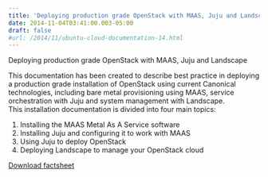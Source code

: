 ```yaml
---
title: 'Deploying production grade OpenStack with MAAS, Juju and Landscape'
date: 2014-11-04T03:41:00.003-05:00
draft: false
#url: /2014/11/ubuntu-cloud-documentation-14.html
---
```


Deploying production grade OpenStack with MAAS, Juju and Landscape

This documentation has been created to describe best practice in deploying a production grade installation of OpenStack using current Canonical technologies, including bare metal provisioning using MAAS, service orchestration with Juju and system management with Landscape.  
This installation documentation is divided into four main topics:  

1.  Installing the MAAS Metal As A Service software
2.  Installing Juju and configuring it to work with MAAS
3.  Using Juju to deploy OpenStack
4.  Deploying Landscape to manage your OpenStack cloud

[Download factsheet](https://askubuntu.com/questions/78314/how-do-i-deploy-an-openstack-cloud-with-juju)
